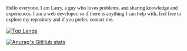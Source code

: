 <font face=consolas>Hello everyone. I am Larry, a guy who loves problems, and sharing knowledge and experiences. I am a web developer, so if there is anything I can help with, feel free to explore my repository and if you prefer, contact me.</font>

[![Top Langs](https://github-readme-stats.vercel.app/api/top-langs/?username=geek-larry&layout=compact)](https://github.com/geek-larry/github-readme-stats)

[![Anurag's GitHub stats](https://github-readme-stats.vercel.app/api?username=geek-larry)](https://github.com/geek-larry/github-readme-stats&count_private=true&show_icons=true)
